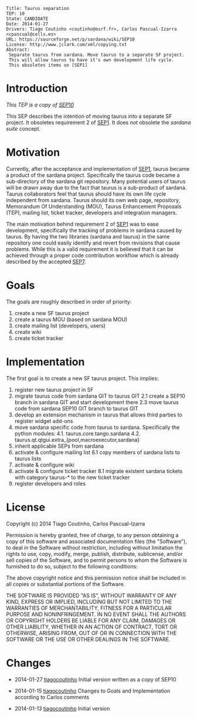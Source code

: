    Title: Taurus separation
    TEP: 10
    State: CANDIDATE
    Date: 2014-01-27
    Drivers: Tiago Coutinho <coutinho@esrf.fr>, Carlos Pascual-Izarra <cpascual@cells.es>
    URL: https://sourceforge.net/p/sardana/wiki/SEP10
    License: http://www.jclark.com/xml/copying.txt
    Abstract:
     Separate taurus from sardana. Move taurus to a separate SF project.
     This will allow taurus to have it's own development life cycle.
     This obsoletes items on [SEP1]

Introduction
============

*This TEP is a copy of [SEP10](https://sourceforge.net/p/sardana/wiki/SEP10 "Sardana Enhancement Proposal 10")*

This SEP describes the intention of moving taurus into a separate SF project. 
It obsoletes requirement 2 of [SEP1](https://sourceforge.net/p/sardana/wiki/SEP1). It does *not* obsolete the *sardana suite* concept. 

Motivation
==========

Currently, after the acceptance and implementation of [SEP1](https://sourceforge.net/p/sardana/wiki/SEP1), taurus became a product of the sardana project. Specifically the taurus code became a sub-directory of the sardana git repository.
Many potential users of taurus will be drawn away due to the fact that taurus is a sub-product of sardana. Taurus collaborators feel that taurus should have its own life cycle independent from sardana. Taurus should its own web page, repository, Memorandum Of Understanding (MOU), Taurus Enhancement Proposals (TEP), mailing list, ticket tracker, developers and integration managers.

The main motivation behind requirement 2 of [SEP1](https://sourceforge.net/p/sardana/wiki/SEP1) was to ease development, specifically the tracking of problems in sardana caused by taurus. By having the two libraries (sardana and taurus) in the same repository one could easily identify and revert from revisions that cause problems. While this is a valid requirement it is believed that it can be achieved through a proper code contribution workflow which is already described by the accepted [SEP7](https://sourceforge.net/p/sardana/wiki/SEP7).

Goals
=====

The goals are roughly described in order of priority:

  1. create a new SF taurus project
  2. create a taurus MOU (based on sardana MOU)
  3. create mailing list (developers, users)
  4. create wiki
  5. create ticket tracker

Implementation
==============

The first goal is to create a new SF taurus project. This implies:

1. register new taurus project in SF
2. migrate taurus code from sardana GIT to taurus GIT
    2.1 create a SEP10 branch in sardana GIT and start development there
    2.3 move taurus code from sardana SEP10 GIT branch to taurus GIT
3. develop an extension mechanism in taurus that allows third parties to register widget add-ons
4. move sardana specific code from taurus to sardana. Specifically the python modules:
    4.1. taurus.core.tango.sardana
    4.2. taurus.qt.qtgui.extra_{pool,macroexecutor,sardana}
5. inherit applicable SEPs from sardana
6. activate & configure mailing list
    6.1 copy members of sardana lists to taurus lists
7. activate & configure wiki
8. activate & configure ticket tracker
    8.1 migrate existent sardana tickets with category taurus-* to the new ticket tracker
9. register developers and roles
  


License
=======

Copyright (c) 2014 Tiago Coutinho, Carlos Pascual-Izarra

Permission is hereby granted, free of charge, to any person obtaining
a copy of this software and associated documentation files (the
"Software"), to deal in the Software without restriction, including
without limitation the rights to use, copy, modify, merge, publish,
distribute, sublicense, and/or sell copies of the Software, and to
permit persons to whom the Software is furnished to do so, subject to
the following conditions:

The above copyright notice and this permission notice shall be included
in all copies or substantial portions of the Software.

THE SOFTWARE IS PROVIDED "AS IS", WITHOUT WARRANTY OF ANY KIND,
EXPRESS OR IMPLIED, INCLUDING BUT NOT LIMITED TO THE WARRANTIES OF
MERCHANTABILITY, FITNESS FOR A PARTICULAR PURPOSE AND NONINFRINGEMENT.
IN NO EVENT SHALL THE AUTHORS OR COPYRIGHT HOLDERS BE LIABLE FOR ANY
CLAIM, DAMAGES OR OTHER LIABILITY, WHETHER IN AN ACTION OF CONTRACT,
TORT OR OTHERWISE, ARISING FROM, OUT OF OR IN CONNECTION WITH THE
SOFTWARE OR THE USE OR OTHER DEALINGS IN THE SOFTWARE.

Changes
=======

* 2014-01-27 [tiagocoutinho](https://sourceforge.net/u/tiagocoutinho/)
  Initial version written as a copy of SEP10

* 2014-01-15 [tiagocoutinho](https://sourceforge.net/u/tiagocoutinho/)
  Changes to Goals and Implementation according to Carlos comments

* 2014-01-13 [tiagocoutinho](https://sourceforge.net/u/tiagocoutinho/)
  Initial version
 
